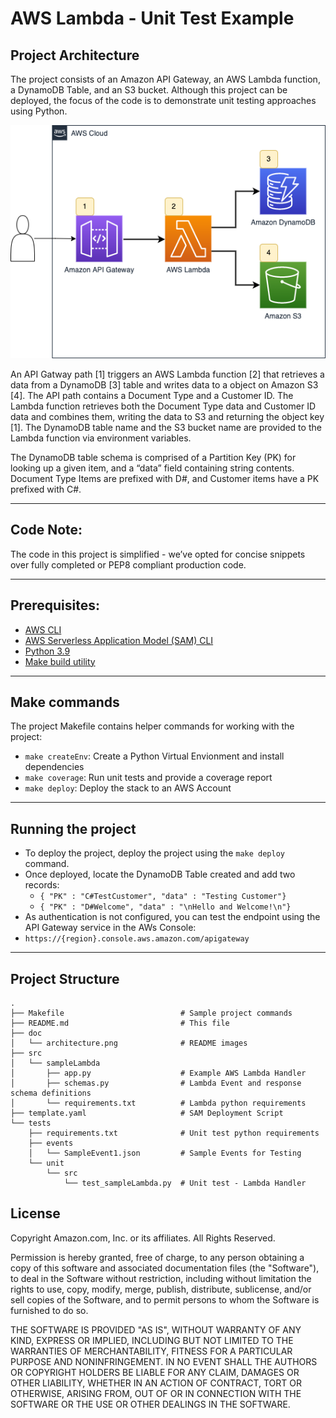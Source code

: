 # AWS Lambda - Unit Test Example

## Project Architecture

The project consists of an Amazon API Gateway, an AWS Lambda function, a DynamoDB Table, and an S3 bucket.  Although this project can be deployed, the focus of the code is to demonstrate unit testing approaches using Python.

![Architecture](doc/architecture.png)

An API Gatway path [1] triggers an AWS Lambda function [2] that retrieves a data from a DynamoDB [3] table and writes data to a object on Amazon S3 [4].  The API path contains a Document Type and a Customer ID.  The Lambda function retrieves both the Document Type data and Customer ID data and combines them, writing the data to S3 and returning the object key [1].  The DynamoDB table name and the S3 bucket name are provided to the Lambda function via environment variables.  

The DynamoDB table schema is comprised of a Partition Key (PK) for looking up a given item, and a “data” field containing string contents.  Document Type Items are prefixed with D#, and Customer items have a PK prefixed with C#.

---
## Code Note:
The code in this project is simplified - we’ve opted for concise snippets over fully completed or PEP8 compliant production code.

---
## Prerequisites:
* [AWS CLI](https://docs.aws.amazon.com/cli/latest/userguide/getting-started-install.html)
* [AWS Serverless Application Model (SAM) CLI](https://docs.aws.amazon.com/serverless-application-model/latest/developerguide/serverless-sam-cli-install.html)
* [Python 3.9](https://www.python.org/downloads/)
* [Make build utility](https://www.gnu.org/software/make/)

---
## Make commands
The project Makefile contains helper commands for working with the project:
* ```make createEnv```: Create a Python Virtual Envionment and install dependencies
* ```make coverage```: Run unit tests and provide a coverage report
* ```make deploy```: Deploy the stack to an AWS Account

---
## Running the project
* To deploy the project, deploy the project using the ```make deploy``` command.
* Once deployed, locate the DynamoDB Table created and add two records:
  * ```{ "PK" : "C#TestCustomer", "data" : "Testing Customer"}```
  * ```{ "PK" : "D#Welcome", "data" : "\nHello and Welcome!\n"}```
* As authentication is not configured, you can test the endpoint using the API Gateway service in the AWs Console:
*  ```https://{region}.console.aws.amazon.com/apigateway```  

---
## Project Structure

```
.
├── Makefile                          # Sample project commands
├── README.md                         # This file
├── doc                            
│   └── architecture.png              # README images
├── src
│   └── sampleLambda
│       ├── app.py                    # Example AWS Lambda Handler
│       ├── schemas.py                # Lambda Event and response schema definitions 
│       └── requirements.txt          # Lambda python requirements
├── template.yaml                     # SAM Deployment Script
└── tests
    ├── requirements.txt              # Unit test python requirements
    ├── events                        
    │   └── SampleEvent1.json         # Sample Events for Testing
    └── unit
        └── src
            └── test_sampleLambda.py  # Unit test - Lambda Handler

```

## License

Copyright Amazon.com, Inc. or its affiliates. All Rights Reserved.

Permission is hereby granted, free of charge, to any person obtaining a copy of this
software and associated documentation files (the "Software"), to deal in the Software
without restriction, including without limitation the rights to use, copy, modify,
merge, publish, distribute, sublicense, and/or sell copies of the Software, and to
permit persons to whom the Software is furnished to do so.

THE SOFTWARE IS PROVIDED "AS IS", WITHOUT WARRANTY OF ANY KIND, EXPRESS OR IMPLIED,
INCLUDING BUT NOT LIMITED TO THE WARRANTIES OF MERCHANTABILITY, FITNESS FOR A
PARTICULAR PURPOSE AND NONINFRINGEMENT. IN NO EVENT SHALL THE AUTHORS OR COPYRIGHT
HOLDERS BE LIABLE FOR ANY CLAIM, DAMAGES OR OTHER LIABILITY, WHETHER IN AN ACTION
OF CONTRACT, TORT OR OTHERWISE, ARISING FROM, OUT OF OR IN CONNECTION WITH THE
SOFTWARE OR THE USE OR OTHER DEALINGS IN THE SOFTWARE.